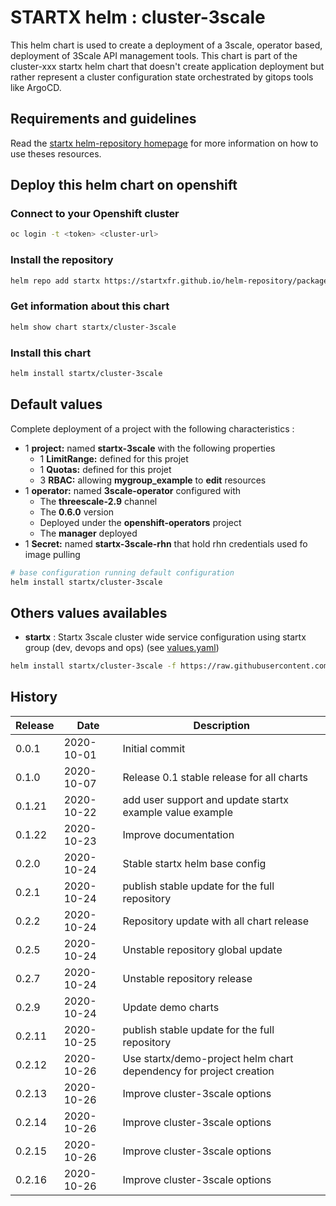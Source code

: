 # STARTX helm : cluster-3scale

This helm chart is used to create a deployment of a 3scale, operator based, deployment of 3Scale API management tools.
This chart is part of the cluster-xxx startx helm chart that doesn't create application deployment but rather represent a cluster configuration
state orchestrated by gitops tools like ArgoCD.

## Requirements and guidelines

Read the [startx helm-repository homepage](https://startxfr.github.io/helm-repository) for
more information on how to use theses resources.

## Deploy this helm chart on openshift

### Connect to your Openshift cluster

```bash
oc login -t <token> <cluster-url>
```

### Install the repository

```bash
helm repo add startx https://startxfr.github.io/helm-repository/packages/
```

### Get information about this chart

```bash
helm show chart startx/cluster-3scale
```

### Install this chart

```bash
helm install startx/cluster-3scale
```

## Default values

Complete deployment of a project with the following characteristics :

- 1 **project:** named **startx-3scale** with the following properties
  - 1 **LimitRange:** defined for this projet
  - 1 **Quotas:** defined for this projet
  - 3 **RBAC:** allowing **mygroup_example** to **edit** resources
- 1 **operator:** named **3scale-operator** configured with
  - The **threescale-2.9** channel
  - The **0.6.0** version
  - Deployed under the **openshift-operators** project
  - The **manager** deployed
- 1 **Secret:** named **startx-3scale-rhn** that hold rhn credentials used fo image pulling

```bash
# base configuration running default configuration
helm install startx/cluster-3scale
```

## Others values availables

- **startx** : Startx 3scale cluster wide service configuration using startx group (dev, devops and ops) (see [values.yaml](https://raw.githubusercontent.com/startxfr/helm-repository/master/charts/cluster-3scale/values-startx.yaml))

```bash
helm install startx/cluster-3scale -f https://raw.githubusercontent.com/startxfr/helm-repository/master/charts/cluster-3scale/values-startx.yaml
```

## History

| Release | Date       | Description
| ------- | ---------- | -----------------------------------------------------
| 0.0.1   | 2020-10-01 | Initial commit
| 0.1.0   | 2020-10-07 | Release 0.1 stable release for all charts
| 0.1.21  | 2020-10-22 | add user support and update startx example value example
| 0.1.22  | 2020-10-23 | Improve documentation
| 0.2.0   | 2020-10-24 | Stable startx helm base config
| 0.2.1  | 2020-10-24 | publish stable update for the full repository
| 0.2.2  | 2020-10-24 | Repository update with all chart release
| 0.2.5  | 2020-10-24 | Unstable repository global update
| 0.2.7  | 2020-10-24 | Unstable repository release
| 0.2.9  | 2020-10-24 | Update demo charts
| 0.2.11  | 2020-10-25 | publish stable update for the full repository
| 0.2.12  | 2020-10-26 | Use startx/demo-project helm chart dependency for project creation
| 0.2.13  | 2020-10-26 | Improve cluster-3scale options
| 0.2.14  | 2020-10-26 | Improve cluster-3scale options
| 0.2.15  | 2020-10-26 | Improve cluster-3scale options
| 0.2.16  | 2020-10-26 | Improve cluster-3scale options
